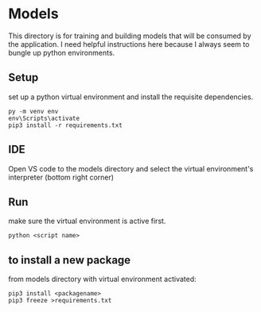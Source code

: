 # Models

This directory is for training and building models that will be consumed by the application. I need helpful instructions here because I always seem to bungle up python environments.

## Setup
set up a python virtual environment and install the requisite dependencies.

```
py -m venv env
env\Scripts\activate
pip3 install -r requirements.txt
```

## IDE
Open VS code to the models directory and select the virtual environment's interpreter (bottom right corner)

## Run

make sure the virtual environment is active first.
```
python <script name>
```

## to install a new package

from models directory with virtual environment activated:
```
pip3 install <packagename>
pip3 freeze >requirements.txt
```
